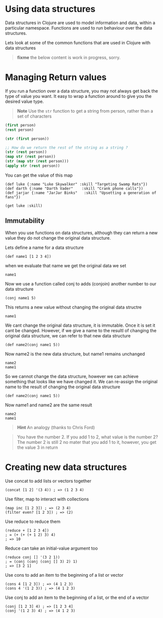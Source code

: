 # Using data structures

Data structures in Clojure are used to model information and data, within a particular namespace.  Functions are used to run behaviour over the data structures.

Lets look at some of the common functions that are used in Clojure with data structures





> **fixme** the below content is work in progress, sorry.


# Managing Return values

  If you run a function over a data structure, you may not always get back the type of value you want.  It easy to wrap a function around to give you the desired value type.

> **Note** Use the `str` function to get a string from person, rather than a set of characters

```clojure
(first person)
(rest person)

(str (first person))

;; How do we return the rest of the string as a string ?
(str (rest person))
(map str (rest person))
(str (map str (rest person)))
(apply str (rest person))
```

You can get the value of this map

```
(def luke {:name "Luke Skywalker" :skill "Targeting Swamp Rats"})
(def darth {:name "Darth Vader"    :skill "Crank phone calls"})
(def jarjar {:name "JarJar Binks"   :skill "Upsetting a generation of fans"})

(get luke :skill)
```




## Immutability

When you use functions on data structures, although they can return a new value they do not change the original data structure.

Lets define a name for a data structure

```
(def name1 [1 2 3 4])
```

when we evaluate that name we get the original data we set

```
name1
```

Now we use a function called conj to adds (conjoin) another number to our data structure

```
(conj name1 5)
```

This returns a new value without changing the original data structre

```
name1
```

We cant change the original data structure, it is immutable.  Once it is set it cant be changed. However, if we give a name to the resultl of changing the original data structure, we can refer to that new data structure

```
(def name2(conj name1 5))
```

Now name2 is the new data structure, but name1 remains unchanged

```
name2
name1
```

So we cannot change the data structure, however we can achieve something that looks like we have changed it.  We can re-assign the original name to the result of changing the original data structure

```
(def name2(conj name1 5))
```

Now name1 and name2 are the same result

```
name2
name1
```

> **Hint** An analogy (thanks to Chris Ford) 

> You have the number 2.  If you add 1 to 2, what value is the number 2?
> The number 2 is still 2 no mater that you add 1 to it, however, you get the value 3 in return


# Creating new data structures

Use concat to add lists or vectors together

```
(concat [1 2] '(3 4)) ; => (1 2 3 4)
```

Use filter, map to interact with collections

```
(map inc [1 2 3]) ; => (2 3 4)
(filter even? [1 2 3]) ; => (2)
```

Use reduce to reduce them

```
(reduce + [1 2 3 4])
; = (+ (+ (+ 1 2) 3) 4)
; => 10
```

Reduce can take an initial-value argument too

```
(reduce conj [] '(3 2 1))
; = (conj (conj (conj [] 3) 2) 1)
; => [3 2 1]
```



Use cons to add an item to the beginning of a list or vector

```
(cons 4 [1 2 3]) ; => (4 1 2 3)
(cons 4 '(1 2 3)) ; => (4 1 2 3)
```

Use conj to add an item to the beginning of a list, or the end of a vector

```
(conj [1 2 3] 4) ; => [1 2 3 4]
(conj '(1 2 3) 4) ; => (4 1 2 3)
```
